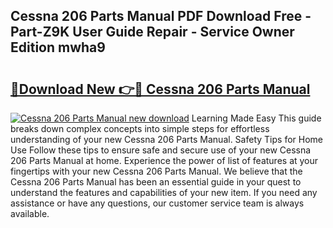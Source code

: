 ## Cessna 206 Parts Manual PDF Download Free - Part-Z9K User Guide Repair - Service Owner Edition mwha9

# <h2><a href="http://bc28843.oget.top/?id=Cessna+206+Parts+Manual">🔗Download New 👉🔴 Cessna 206 Parts Manual</a></h2>

[![Cessna 206 Parts Manual new download](https://i.imgur.com/5g1atiW.png)](http://bc28843.oget.top/?id=Cessna+206+Parts+Manual)
Learning Made Easy This guide breaks down complex concepts into simple steps for effortless understanding of your new Cessna 206 Parts Manual. Safety Tips for Home Use Follow these tips to ensure safe and secure use of your new Cessna 206 Parts Manual at home. Experience the power of list of features at your fingertips with your new Cessna 206 Parts Manual. We believe that the Cessna 206 Parts Manual has been an essential guide in your quest to understand the features and capabilities of your new item. If you need any assistance or have any questions, our customer service team is always available.
